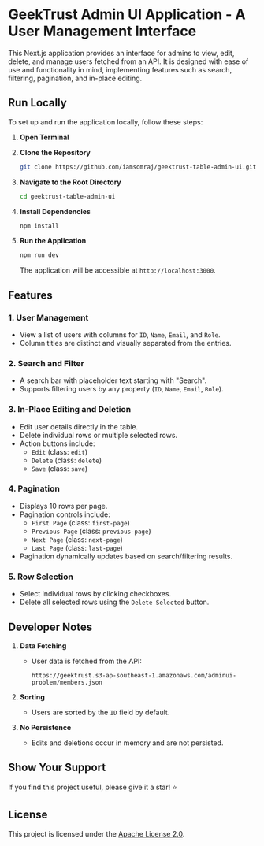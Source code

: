 # GeekTrust Admin UI Application - A User Management Interface

This Next.js application provides an interface for admins to view, edit, delete, and manage users fetched from an API. It is designed with ease of use and functionality in mind, implementing features such as search, filtering, pagination, and in-place editing.

## Run Locally

To set up and run the application locally, follow these steps:

1. **Open Terminal**

2. **Clone the Repository**

   ```bash
   git clone https://github.com/iamsomraj/geektrust-table-admin-ui.git
   ```

3. **Navigate to the Root Directory**

   ```bash
   cd geektrust-table-admin-ui
   ```

4. **Install Dependencies**

   ```bash
   npm install
   ```

5. **Run the Application**

   ```bash
   npm run dev
   ```

   The application will be accessible at `http://localhost:3000`.

## Features

### 1. **User Management**

- View a list of users with columns for `ID`, `Name`, `Email`, and `Role`.
- Column titles are distinct and visually separated from the entries.

### 2. **Search and Filter**

- A search bar with placeholder text starting with "Search".
- Supports filtering users by any property (`ID`, `Name`, `Email`, `Role`).

### 3. **In-Place Editing and Deletion**

- Edit user details directly in the table.
- Delete individual rows or multiple selected rows.
- Action buttons include:
  - `Edit` (class: `edit`)
  - `Delete` (class: `delete`)
  - `Save` (class: `save`)

### 4. **Pagination**

- Displays 10 rows per page.
- Pagination controls include:
  - `First Page` (class: `first-page`)
  - `Previous Page` (class: `previous-page`)
  - `Next Page` (class: `next-page`)
  - `Last Page` (class: `last-page`)
- Pagination dynamically updates based on search/filtering results.

### 5. **Row Selection**

- Select individual rows by clicking checkboxes.
- Delete all selected rows using the `Delete Selected` button.

## Developer Notes

1. **Data Fetching**

   - User data is fetched from the API:
     ```
     https://geektrust.s3-ap-southeast-1.amazonaws.com/adminui-problem/members.json
     ```

2. **Sorting**

   - Users are sorted by the `ID` field by default.

3. **No Persistence**

   - Edits and deletions occur in memory and are not persisted.

## Show Your Support

If you find this project useful, please give it a star! ⭐

## License

This project is licensed under the [Apache License 2.0](https://www.apache.org/licenses/LICENSE-2.0).
